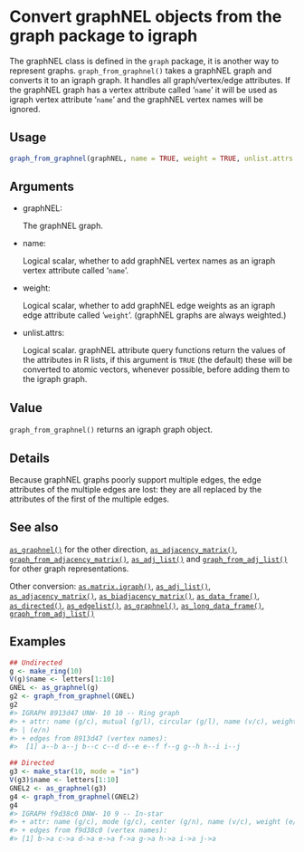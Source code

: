 # Convert graphNEL objects from the graph package to igraph

The graphNEL class is defined in the `graph` package, it is another way
to represent graphs. `graph_from_graphnel()` takes a graphNEL graph and
converts it to an igraph graph. It handles all graph/vertex/edge
attributes. If the graphNEL graph has a vertex attribute called ‘`name`’
it will be used as igraph vertex attribute ‘`name`’ and the graphNEL
vertex names will be ignored.

## Usage

``` r
graph_from_graphnel(graphNEL, name = TRUE, weight = TRUE, unlist.attrs = TRUE)
```

## Arguments

- graphNEL:

  The graphNEL graph.

- name:

  Logical scalar, whether to add graphNEL vertex names as an igraph
  vertex attribute called ‘`name`’.

- weight:

  Logical scalar, whether to add graphNEL edge weights as an igraph edge
  attribute called ‘`weight`’. (graphNEL graphs are always weighted.)

- unlist.attrs:

  Logical scalar. graphNEL attribute query functions return the values
  of the attributes in R lists, if this argument is `TRUE` (the default)
  these will be converted to atomic vectors, whenever possible, before
  adding them to the igraph graph.

## Value

`graph_from_graphnel()` returns an igraph graph object.

## Details

Because graphNEL graphs poorly support multiple edges, the edge
attributes of the multiple edges are lost: they are all replaced by the
attributes of the first of the multiple edges.

## See also

[`as_graphnel()`](https://r.igraph.org/reference/as_graphnel.md) for the
other direction,
[`as_adjacency_matrix()`](https://r.igraph.org/reference/as_adjacency_matrix.md),
[`graph_from_adjacency_matrix()`](https://r.igraph.org/reference/graph_from_adjacency_matrix.md),
[`as_adj_list()`](https://r.igraph.org/reference/as_adj_list.md) and
[`graph_from_adj_list()`](https://r.igraph.org/reference/graph_from_adj_list.md)
for other graph representations.

Other conversion:
[`as.matrix.igraph()`](https://r.igraph.org/reference/as.matrix.igraph.md),
[`as_adj_list()`](https://r.igraph.org/reference/as_adj_list.md),
[`as_adjacency_matrix()`](https://r.igraph.org/reference/as_adjacency_matrix.md),
[`as_biadjacency_matrix()`](https://r.igraph.org/reference/as_biadjacency_matrix.md),
[`as_data_frame()`](https://r.igraph.org/reference/graph_from_data_frame.md),
[`as_directed()`](https://r.igraph.org/reference/as_directed.md),
[`as_edgelist()`](https://r.igraph.org/reference/as_edgelist.md),
[`as_graphnel()`](https://r.igraph.org/reference/as_graphnel.md),
[`as_long_data_frame()`](https://r.igraph.org/reference/as_long_data_frame.md),
[`graph_from_adj_list()`](https://r.igraph.org/reference/graph_from_adj_list.md)

## Examples

``` r
## Undirected
g <- make_ring(10)
V(g)$name <- letters[1:10]
GNEL <- as_graphnel(g)
g2 <- graph_from_graphnel(GNEL)
g2
#> IGRAPH 8913d47 UNW- 10 10 -- Ring graph
#> + attr: name (g/c), mutual (g/l), circular (g/l), name (v/c), weight
#> | (e/n)
#> + edges from 8913d47 (vertex names):
#>  [1] a--b a--j b--c c--d d--e e--f f--g g--h h--i i--j

## Directed
g3 <- make_star(10, mode = "in")
V(g3)$name <- letters[1:10]
GNEL2 <- as_graphnel(g3)
g4 <- graph_from_graphnel(GNEL2)
g4
#> IGRAPH f9d38c0 DNW- 10 9 -- In-star
#> + attr: name (g/c), mode (g/c), center (g/n), name (v/c), weight (e/n)
#> + edges from f9d38c0 (vertex names):
#> [1] b->a c->a d->a e->a f->a g->a h->a i->a j->a
```
